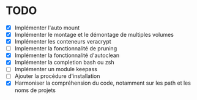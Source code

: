 # TODO

- [x] Implémenter l'auto mount
- [x] Implémenter le montage et le démontage de multiples volumes
- [x] Implémenter les conteneurs veracrypt
- [ ] Implementer la fonctionnalité de pruning
- [x] Implémenter la fonctionnalité d'autoclean
- [x] Implémenter la completion bash ou zsh
- [ ] Implémenter un module keepass
- [ ] Ajouter la procédure d'installation
- [x] Harmoniser la compréhension du code, notamment sur les path et les noms de projets